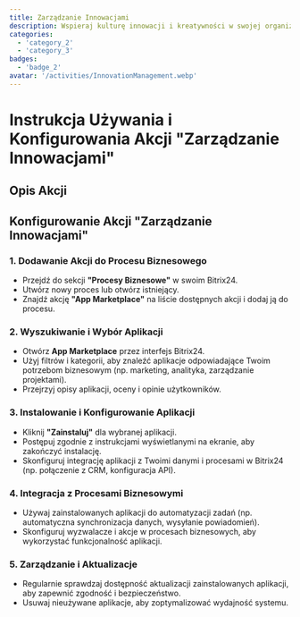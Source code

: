 ```yaml
---
title: Zarządzanie Innowacjami
description: Wspieraj kulturę innowacji i kreatywności w swojej organizacji.
categories: 
  - 'category_2'
  - 'category_3'
badges:
  - 'badge_2'
avatar: '/activities/InnovationManagement.webp'
---
```

# Instrukcja Używania i Konfigurowania Akcji "Zarządzanie Innowacjami"

## Opis Akcji

## **Konfigurowanie Akcji "Zarządzanie Innowacjami"**

### 1. Dodawanie Akcji do Procesu Biznesowego
- Przejdź do sekcji **"Procesy Biznesowe"** w swoim Bitrix24.
- Utwórz nowy proces lub otwórz istniejący.
- Znajdź akcję **"App Marketplace"** na liście dostępnych akcji i dodaj ją do procesu.

### 2. Wyszukiwanie i Wybór Aplikacji
- Otwórz **App Marketplace** przez interfejs Bitrix24.
- Użyj filtrów i kategorii, aby znaleźć aplikacje odpowiadające Twoim potrzebom biznesowym (np. marketing, analityka, zarządzanie projektami).
- Przejrzyj opisy aplikacji, oceny i opinie użytkowników.

### 3. Instalowanie i Konfigurowanie Aplikacji
- Kliknij **"Zainstaluj"** dla wybranej aplikacji.
- Postępuj zgodnie z instrukcjami wyświetlanymi na ekranie, aby zakończyć instalację.
- Skonfiguruj integrację aplikacji z Twoimi danymi i procesami w Bitrix24 (np. połączenie z CRM, konfiguracja API).

### 4. Integracja z Procesami Biznesowymi
- Używaj zainstalowanych aplikacji do automatyzacji zadań (np. automatyczna synchronizacja danych, wysyłanie powiadomień).
- Skonfiguruj wyzwalacze i akcje w procesach biznesowych, aby wykorzystać funkcjonalność aplikacji.

### 5. Zarządzanie i Aktualizacje
- Regularnie sprawdzaj dostępność aktualizacji zainstalowanych aplikacji, aby zapewnić zgodność i bezpieczeństwo.
- Usuwaj nieużywane aplikacje, aby zoptymalizować wydajność systemu.
